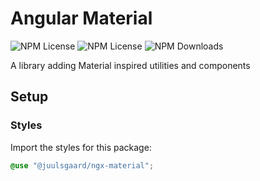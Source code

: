 # Angular Material

![NPM License](https://img.shields.io/npm/v/@juulsgaard/ngx-material)
![NPM License](https://img.shields.io/npm/l/@juulsgaard/ngx-material)
![NPM Downloads](https://img.shields.io/npm/dw/@juulsgaard/ngx-material)

A library adding Material inspired utilities and components

## Setup

### Styles

Import the styles for this package:

```scss
@use "@juulsgaard/ngx-material";
```
